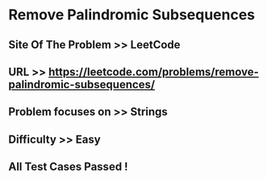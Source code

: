# Remove Palindromic Subsequences

## Site Of The Problem >> LeetCode

## URL >> https://leetcode.com/problems/remove-palindromic-subsequences/

## Problem focuses on >> Strings

## Difficulty >> Easy

## All Test Cases Passed !


